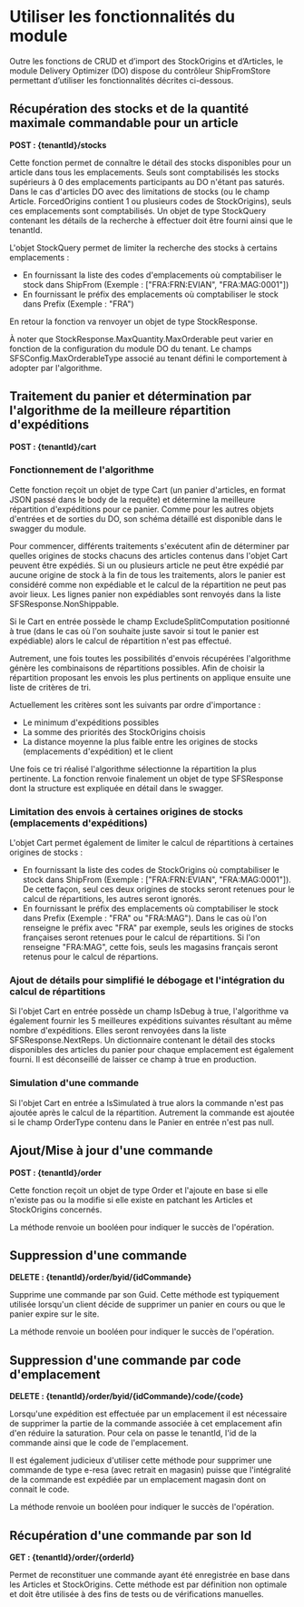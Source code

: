 # Utiliser les fonctionnalités du module
Outre les fonctions de CRUD et d’import des StockOrigins et d’Articles, le module Delivery Optimizer (DO) dispose du contrôleur ShipFromStore permettant d’utiliser les fonctionnalités décrites ci-dessous.

## Récupération des stocks et de la quantité maximale commandable pour un article
__POST : {tenantId}/stocks__

Cette fonction permet de connaître le détail des stocks disponibles pour un article dans tous les emplacements. Seuls sont comptabilisés les stocks supérieurs à 0 des emplacements participants au DO n'étant pas saturés. Dans le cas d'articles DO avec des limitations de stocks (ou le champ Article. ForcedOrigins contient 1 ou plusieurs codes de StockOrigins), seuls ces emplacements sont comptabilisés. Un objet de type StockQuery contenant les détails de la recherche à effectuer doit être fourni ainsi que le tenantId.

L'objet StockQuery permet de limiter la recherche des stocks à certains emplacements :
- En fournissant la liste des codes d'emplacements où comptabiliser le stock dans ShipFrom (Exemple : ["FRA:FRN:EVIAN", "FRA:MAG:0001"])
- En fournissant le préfix des emplacements où comptabiliser le stock dans Prefix (Exemple : "FRA")

En retour la fonction va renvoyer un objet de type StockResponse.

À noter que StockResponse.MaxQuantity.MaxOrderable peut varier en fonction de la configuration du module DO du tenant. Le champs SFSConfig.MaxOrderableType associé au tenant défini le comportement à adopter par l'algorithme.

## Traitement du panier et détermination par l'algorithme de la meilleure répartition d'expéditions

__POST : {tenantId}/cart__

### Fonctionnement de l'algorithme

Cette fonction reçoit un objet de type Cart (un panier d'articles, en format JSON passé dans le body de la requête) et détermine la meilleure répartition d'expéditions pour ce panier. Comme pour les autres objets d'entrées et de sorties du DO, son schéma détaillé est disponible dans le swagger du module.

Pour commencer, différents traitements s'exécutent afin de déterminer par quelles origines de stocks chacuns des articles contenus dans l'objet Cart peuvent être expédiés. Si un ou plusieurs article ne peut être expédié par aucune origine de stock à la fin de tous les traitements, alors le panier est considéré comme non expédiable et le calcul de la répartition ne peut pas avoir lieux. Les lignes panier non expédiables sont renvoyés dans la liste SFSResponse.NonShippable. 

Si le Cart en entrée possède le champ ExcludeSplitComputation positionné à true (dans le cas où l'on souhaite juste savoir si tout le panier est expédiable) alors le calcul de répartition n'est pas effectué.

Autrement, une fois toutes les possibilités d'envois récupérées l'algorithme génère les combinaisons de répartitions possibles. Afin de choisir la répartition proposant les envois les plus pertinents on applique ensuite une liste de critères de tri.

Actuellement les critères sont les suivants par ordre d'importance :
- Le minimum d'expéditions possibles
- La somme des priorités des StockOrigins choisis
- La distance moyenne la plus faible entre les origines de stocks (emplacements d'expédition) et le client

Une fois ce tri réalisé l'algorithme sélectionne la répartition la plus pertinente. La fonction renvoie finalement un objet de type SFSResponse dont la structure est expliquée en détail dans le swagger.

### Limitation des envois à certaines origines de stocks (emplacements d'expéditions)

L'objet Cart permet également de limiter le calcul de répartitions à certaines origines de stocks :

- En fournissant la liste des codes de StockOrigins où comptabiliser le stock dans ShipFrom (Exemple : ["FRA:FRN:EVIAN", "FRA:MAG:0001"]). De cette façon, seul ces deux origines de stocks seront retenues pour le calcul de répartitions, les autres seront ignorés.
- En fournissant le préfix des emplacements où comptabiliser le stock dans Prefix (Exemple : "FRA" ou "FRA:MAG"). Dans le cas où l'on renseigne le préfix avec "FRA" par exemple, seuls les origines de stocks françaises seront retenues pour le calcul de répartitions. Si l'on renseigne "FRA:MAG", cette fois, seuls les magasins français seront retenus pour le calcul de répartions.

### Ajout de détails pour simplifié le débogage et l'intégration du calcul de répartitions

Si l'objet Cart en entrée possède un champ IsDebug à true, l'algorithme va également fournir les 5 meilleures expéditions suivantes résultant au même nombre d'expéditions. Elles seront renvoyées dans la liste SFSResponse.NextReps. Un dictionnaire contenant le détail des stocks disponibles des articles du panier pour chaque emplacement est également fourni. Il est déconseillé de laisser ce champ à true en production.

### Simulation d'une commande

Si l'objet Cart en entrée a IsSimulated à true alors la commande n'est pas ajoutée après le calcul de la répartition. Autrement la commande est ajoutée si le champ OrderType contenu dans le Panier en entrée n'est pas null.

## Ajout/Mise à jour d'une commande

__POST : {tenantId}/order__

Cette fonction reçoit un objet de type Order et l'ajoute en base si elle n'existe pas ou la modifie si elle existe en patchant les Articles et StockOrigins concernés.

La méthode renvoie un booléen pour indiquer le succès de l'opération.

## Suppression d'une commande

__DELETE : {tenantId}/order/byid/{idCommande}__

Supprime une commande par son Guid. Cette méthode est typiquement utilisée lorsqu'un client décide de supprimer un panier en cours ou que le panier expire sur le site.

La méthode renvoie un booléen pour indiquer le succès de l'opération.

## Suppression d'une commande par code d'emplacement

__DELETE : {tenantId}/order/byid/{idCommande}/code/{code}__

Lorsqu'une expédition est effectuée par un emplacement il est nécessaire de supprimer la partie de la commande associée à cet emplacement afin d'en réduire la saturation. Pour cela on passe le tenantId, l'id de la commande ainsi que le code de l'emplacement.

Il est également judicieux d'utiliser cette méthode pour supprimer une commande de type e-resa (avec retrait en magasin) puisse que l'intégralité de la commande est expédiée par un emplacement magasin dont on connait le code.

La méthode renvoie un booléen pour indiquer le succès de l'opération.

## Récupération d'une commande par son Id

__GET : {tenantId}/order/{orderId}__

Permet de reconstituer une commande ayant été enregistrée en base dans les Articles et StockOrigins. Cette méthode est par définition non optimale et doit être utilisée à des fins de tests ou de vérifications manuelles.
